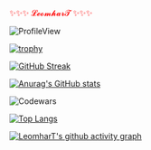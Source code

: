 
<div class='profile'>
    <p content='LeomharT' style="color:red;">
    <span>✨✨✨</span>
    𝓛𝓮𝓸𝓶𝓱𝓪𝓻𝓣
    <span>✨✨✨</span></p>
</div>

![ProfileView](https://komarev.com/ghpvc/?username=LeomharT)

[![trophy](https://github-profile-trophy.vercel.app/?username=LeomharT&theme=algolia)](https://github.com/LeomharT)

[![GitHub Streak](https://streak-stats.demolab.com?user=LeomharT&theme=algolia&hide_border=true)](https://git.io/streak-stats)

[![Anurag's GitHub stats](https://github-readme-stats.vercel.app/api?username=LeomharT&theme=algolia&hide_border=true)](https://github.com/LeomharT)

![Codewars](https://github.r2v.ch/codewars?user=LeomharT&top_languages=true&theme=nightowl)

[![Top Langs](https://github-readme-stats.vercel.app/api/top-langs/?username=LeomharT&layout=compact&theme=algolia&hide_border=true)](https://github.com/LeomharT)

[![LeomharT's github activity graph](https://github-readme-activity-graph.cyclic.app/graph?username=LeomharT&theme=react-dark)](https://github.com/LeomharT)

<!--
**LeomharT/LeomharT** is a ✨ _special_ ✨ repository because its `README.md` (this file) appears on your GitHub profile.

Here are some ideas to get you started:

- 🔭 I’m currently working on ...
- 🌱 I’m currently learning ...
- 👯 I’m looking to collaborate on ...
- 🤔 I’m looking for help with ...
- 💬 Ask me about ...
- 📫 How to reach me: ...
- 😄 Pronouns: ...
- ⚡ Fun fact: ...
-->
